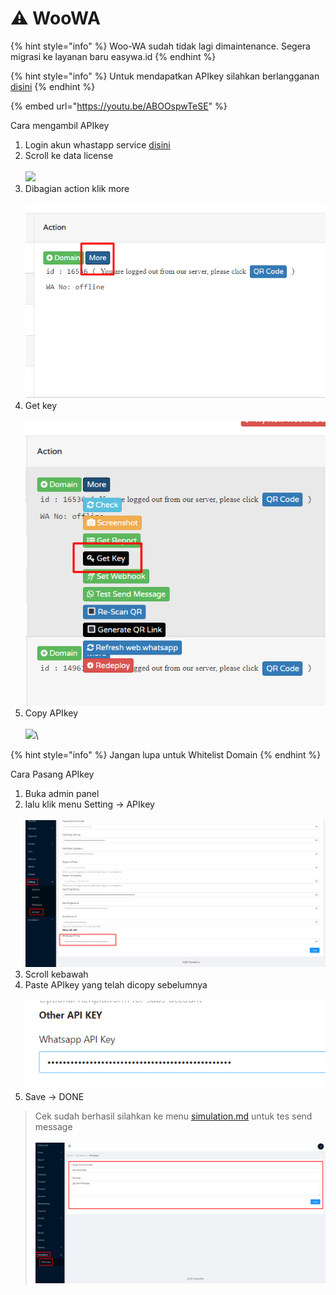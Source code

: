 # ⚠ WooWA

{% hint style="info" %}
Woo-WA sudah tidak lagi dimaintenance. Segera migrasi ke layanan baru easywa.id
{% endhint %}

{% hint style="info" %}
Untuk mendapatkan APIkey silahkan berlangganan [disini](https://app.woo-wa.com/checkout/?add-to-cart=2982\&variation\_id=2983\&ref=6783)
{% endhint %}

{% embed url="https://youtu.be/ABOOspwTeSE" %}

Cara mengambil APIkey

1. Login akun whastapp service [disini](https://app.woo-wa.com/checkout/?add-to-cart=2982\&variation\_id=2983\&ref=6783)
2. Scroll ke data license\
   \
   ![](../../.gitbook/assets/Screenshot\_32.png)
3. Dibagian action klik more\
   \
   ![](<../../.gitbook/assets/image (64).png>)
4. Get key\
   \
   ![](<../../.gitbook/assets/image (67).png>)
5. Copy APIkey\
   \
   ![](../../.gitbook/assets/Screenshot\_33.png)\


{% hint style="info" %}
Jangan lupa untuk Whitelist Domain
{% endhint %}

Cara Pasang APIkey

1. Buka admin panel
2. lalu klik menu Setting -> APIkey\
   \
   ![](<../../.gitbook/assets/image (12).png>)
3. Scroll kebawah
4. Paste APIkey yang telah dicopy sebelumnya\
   \
   ![](<../../.gitbook/assets/image (31).png>)
5. Save -> DONE

> Cek sudah berhasil silahkan ke menu [simulation.md](../../dashboard-panel/simulation.md "mention") untuk tes send message\
> \
> ![](<../../.gitbook/assets/image (1).png>)
